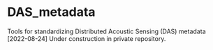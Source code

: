 # DAS_metadata
Tools for standardizing Distributed Acoustic Sensing (DAS) metadata
[2022-08-24] Under construction in private repository. 
